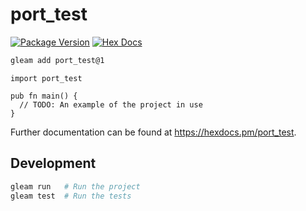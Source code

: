 # port_test

[![Package Version](https://img.shields.io/hexpm/v/port_test)](https://hex.pm/packages/port_test)
[![Hex Docs](https://img.shields.io/badge/hex-docs-ffaff3)](https://hexdocs.pm/port_test/)

```sh
gleam add port_test@1
```
```gleam
import port_test

pub fn main() {
  // TODO: An example of the project in use
}
```

Further documentation can be found at <https://hexdocs.pm/port_test>.

## Development

```sh
gleam run   # Run the project
gleam test  # Run the tests
```
